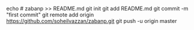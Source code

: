echo # zabanp >> README.md
git init
git add README.md
git commit -m "first commit"
git remote add origin https://github.com/soheilvazzan/zabanp.git
git push -u origin master 
